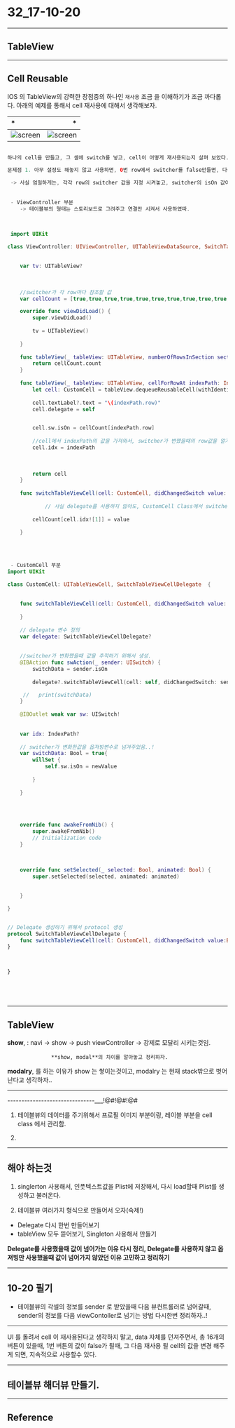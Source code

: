 # 32_17-10-20

---

## TableView

---

## Cell Reusable 

IOS 의 TableView의 강력한 장점중의 하나인 `재사용` 조금 을 이해하기가 조금 까다롭다. 아래의 예제를 통해서 cell 재사용에 대해서 생각해보자.

| * | * | 
| :------------ | -----------: | 
| ![screen](/study/image/TablewViewReusable.jpg) | ![screen](/study/image/TablewViewReusable-1.jpg)          | 



```swift

하나의 cell을 만들고, 그 셀에 switch를 넣고, cell이 어떻게 재사용되는지 살펴 보았다.

문제점 1. 아무 설정도 해놓지 않고 사용하면, 0번 row에서 switcher를 false만들면, 다음 화면으로 스크롤 될때, 0번의 switcher의 false 가 그대로 따라가게 된다. 

 -> 사실 엄밀하게는, 각각 row의 switcher 값을 지정 시켜놓고, switcher의 isOn 값이 변할때 마다, 지정해놓은 부분을 변경 하는 식인데, cell의 재사용을 이해하지 못하면 절대 해결할수 없는 문제가 생기게 된다.
 
 
 - ViewController 부분
    -> 테이블뷰의 형태는 스토리보드로 그려주고 연결만 시켜서 사용하였따.



 import UIKit

class ViewController: UIViewController, UITableViewDataSource, SwitchTableViewCellDelegate {
    
    
    var tv: UITableView?
    
    
    
    //switcher가 각 row마다 참조할 값
    var cellCount = [true,true,true,true,true,true,true,true,true,true,true,true,true,true,true,true,true,true,true,true,true]

    override func viewDidLoad() {
        super.viewDidLoad()
        
        tv = UITableView()
       
    }
    
    func tableView(_ tableView: UITableView, numberOfRowsInSection section: Int) -> Int {
        return cellCount.count
    }
    
    func tableView(_ tableView: UITableView, cellForRowAt indexPath: IndexPath) -> UITableViewCell {
        let cell: CustomCell = tableView.dequeueReusableCell(withIdentifier: "cell", for: indexPath) as! CustomCell
        
        cell.textLabel?.text = "\(indexPath.row)"
        cell.delegate = self


        cell.sw.isOn = cellCount[indexPath.row]
        
        //cell에서 indexPath의 값을 가져와서, switcher가 변했을때의 row값을 알기 위해서 정의 해준다.
        cell.idx = indexPath
        
       
       
        return cell
    }
    
    func switchTableViewCell(cell: CustomCell, didChangedSwitch value: Bool) {
    
    		// 사실 delegate를 사용하지 않아도, CustomCell Class에서 switcher가 변화할때 변화하는 switcher.isOn값을 가져오려고 했는데, 값이 생각처럼 넘어오지 않았다. 그래서 Delegate를 사용해서 switcher.isOn 값만 넘겨주고, 그 넘겨준 값을 row값에 넣고, cell 을 계속해서 반환시켜 주면서 사용을 하였다.
    		
        cellCount[cell.idx![1]] = value
        
    }
    
    
    
 
 - CustomCell 부분
import UIKit

class CustomCell: UITableViewCell, SwitchTableViewCellDelegate  {
    
    
    func switchTableViewCell(cell: CustomCell, didChangedSwitch value: Bool) {
        
    }
    
    // delegate 변수 정의 
    var delegate: SwitchTableViewCellDelegate?
    
    
    //switcher가 변화했을때 값을 추적하기 위해서 생성.
    @IBAction func swAction(_ sender: UISwitch) {
        switchData = sender.isOn
        
        delegate?.switchTableViewCell(cell: self, didChangedSwitch: sender.isOn)

     //   print(switchData)
    }
    
    @IBOutlet weak var sw: UISwitch!
    
    
    var idx: IndexPath?
    
    // switcher가 변화한값을 옵져빙변수로 넘겨주었음..!
    var switchData: Bool = true{
        willSet {
            self.sw.isOn = newValue
            
        }
        
    }
    
    
    

    override func awakeFromNib() {
        super.awakeFromNib()
        // Initialization code
    }
    
    

    override func setSelected(_ selected: Bool, animated: Bool) {
        super.setSelected(selected, animated: animated)

        
    }

}


// Delegate 생성하기 위해서 protocol 생성 
protocol SwitchTableViewCellDelegate {
    func switchTableViewCell(cell: CustomCell, didChangedSwitch value:Bool)
}



}






```

---

## TableView 

**show**, : navi -> show -> push 
				  viewController -> 강제로 모달리 시키는것임.
				  
				  **show, modal**의 차이를 알아놓고 정리하자.
				  
				  
**modalry**, 를 하는 이유가 show 는 쌓이는것이고, modalry 는 현재 stack밖으로 벗어난다고 생각하자..

---


-------------------------------___!@#!@#!@#

1. 테이블뷰의 데이터를 주기위해서 프로필 이미지 부분이랑, 레이블 부분을 cell class 에서 관리함.

2. 






















---

## 해야 하는것



1. singlerton 사용해서, 인풋텍스트값을 Plist에 저장해서, 다시 load할때 Plist를 생성하고 불러온다. 

2. 테이블뷰 여러가지 형식으로 만들어서 오자(숙제!)

- Delegate 다시 한번 만들어보기
- tableView 모두 뜯어보기, Singleton 사용해서 만들기 


**Delegate를 사용했을때 값이 넘어가는 이유 다시 정리, Delegate를 사용하지 않고 옵져빙만 사용했을때 값이 넘어가지 않았던 이유 고민하고 정리하기**

---

## 10-20 필기

- 테이블뷰의 각셀의 정보를 sender 로 받았을때 다음 뷰컨트롤러로 넘어갈때, sender의 정보를 다음 viewContoller로 넘기는 방법 다시한번 정리하자..!





---

UI 를 돌려서 cell 이 재사용된다고 생각하지 말고, data 자체를 던져주면서, 총 16개의 버튼이 있을때, 1번 버튼의 값이 false가 될때, 그 다음 재사용 될 cell의 값을 변경 해주게 되면, 지속적으로 사용할수 있다.

---

## 테이블뷰 해더뷰 만들기.


---

## Reference 

